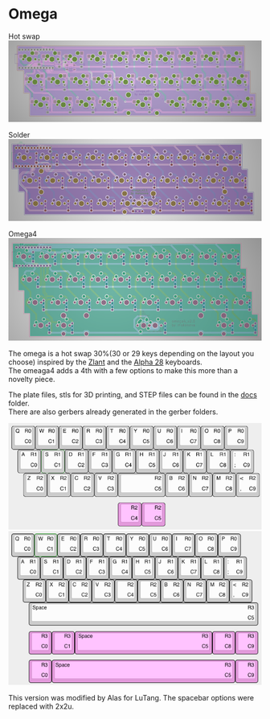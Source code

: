 # Omega

Hot swap
![tracespace layer](./docs/omega_hotswap_layers.png "tracespace layer")

Solder
![tracespace layer](./docs/omega_soldered_layers.png "tracespace layer")

Omega4
![tracespace layer](./docs/omega_4_soldered_layers.png "tracespace layer")

The omega is a hot swap 30%(30 or 29 keys depending on the layout you choose) inspired by the [Zlant](https://www.reddit.com/r/MechanicalKeyboards/search?q=zlant&restrict_sr=1) and the [Alpha 28](https://geekhack.org/index.php?topic=99040.0) keyboards.  
The omeaga4 adds a 4th with a few options to make this more than a novelty piece.

The plate files, stls for 3D printing, and STEP files can be found in the [docs](./docs) folder.  
There are also gerbers already generated in the gerber folders.

![KLE Diagram](./docs/KLE.png "KLE Diagram")  
![KLE Diagram](./docs/omega_4_KLE.png "KLE Diagram")


This version was modified by Alas for LuTang.
The spacebar options were replaced with 2x2u.

